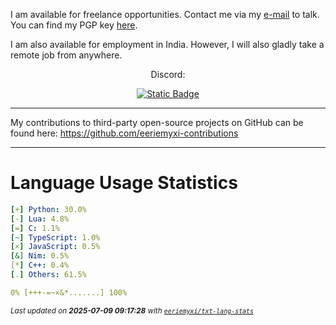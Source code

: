 I am available for freelance opportunities. Contact me via my [e-mail](mailto:myxi@envs.net?subject=I'd%20Like%20to%20Talk%20to%20You%20About%20a%20Freelance%20Project) to talk. You can find my PGP key [here](https://github.com/sponsors/eeriemyxi).

I am also available for employment in India. However, I will also gladly take a
remote job from anywhere.

<p align="center">Discord:</p>
<p align="center">
  <a href="https://discord.com/users/598134630104825856">
    <img alt="Static Badge" src="https://img.shields.io/badge/%40myxi-Add_me_on_Discord-blue?style=flat&logo=discord&logoColor=white&labelColor=%235865F2&color=%235865F2&link=https%3A%2F%2Fdiscord.com%2Fusers%2F598134630104825856%2F">
  </a>
</p>

---

My contributions to third-party open-source projects on GitHub can be found
here: https://github.com/eeriemyxi-contributions

---

# Language Usage Statistics
```yaml
[+] Python: 30.0%
[-] Lua: 4.8%
[=] C: 1.1%
[~] TypeScript: 1.0%
[×] JavaScript: 0.5%
[&] Nim: 0.5%
[*] C++: 0.4%
[.] Others: 61.5%

0% [+++-=~×&*.......] 100%
```

<sub>_Last updated on **2025-07-09 09:17:28** with [`eeriemyxi/txt-lang-stats`](https://github.com/eeriemyxi/txt-lang-stats)_</sub>


